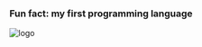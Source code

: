 ### Fun fact: my first programming language

![logo](https://user-images.githubusercontent.com/10769732/179395682-8f197355-fb0d-407c-8877-588fd7365d23.png)
